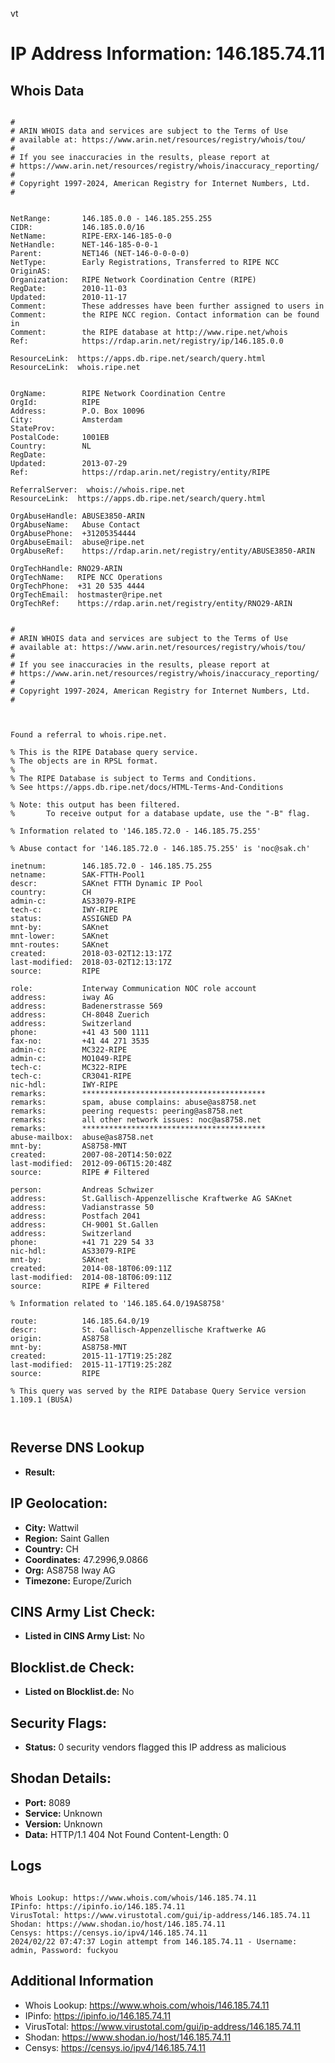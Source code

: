 vt
# IP Address Information: 146.185.74.11

## Whois Data
```

#
# ARIN WHOIS data and services are subject to the Terms of Use
# available at: https://www.arin.net/resources/registry/whois/tou/
#
# If you see inaccuracies in the results, please report at
# https://www.arin.net/resources/registry/whois/inaccuracy_reporting/
#
# Copyright 1997-2024, American Registry for Internet Numbers, Ltd.
#


NetRange:       146.185.0.0 - 146.185.255.255
CIDR:           146.185.0.0/16
NetName:        RIPE-ERX-146-185-0-0
NetHandle:      NET-146-185-0-0-1
Parent:         NET146 (NET-146-0-0-0-0)
NetType:        Early Registrations, Transferred to RIPE NCC
OriginAS:       
Organization:   RIPE Network Coordination Centre (RIPE)
RegDate:        2010-11-03
Updated:        2010-11-17
Comment:        These addresses have been further assigned to users in
Comment:        the RIPE NCC region. Contact information can be found in
Comment:        the RIPE database at http://www.ripe.net/whois
Ref:            https://rdap.arin.net/registry/ip/146.185.0.0

ResourceLink:  https://apps.db.ripe.net/search/query.html
ResourceLink:  whois.ripe.net


OrgName:        RIPE Network Coordination Centre
OrgId:          RIPE
Address:        P.O. Box 10096
City:           Amsterdam
StateProv:      
PostalCode:     1001EB
Country:        NL
RegDate:        
Updated:        2013-07-29
Ref:            https://rdap.arin.net/registry/entity/RIPE

ReferralServer:  whois://whois.ripe.net
ResourceLink:  https://apps.db.ripe.net/search/query.html

OrgAbuseHandle: ABUSE3850-ARIN
OrgAbuseName:   Abuse Contact
OrgAbusePhone:  +31205354444 
OrgAbuseEmail:  abuse@ripe.net
OrgAbuseRef:    https://rdap.arin.net/registry/entity/ABUSE3850-ARIN

OrgTechHandle: RNO29-ARIN
OrgTechName:   RIPE NCC Operations
OrgTechPhone:  +31 20 535 4444 
OrgTechEmail:  hostmaster@ripe.net
OrgTechRef:    https://rdap.arin.net/registry/entity/RNO29-ARIN


#
# ARIN WHOIS data and services are subject to the Terms of Use
# available at: https://www.arin.net/resources/registry/whois/tou/
#
# If you see inaccuracies in the results, please report at
# https://www.arin.net/resources/registry/whois/inaccuracy_reporting/
#
# Copyright 1997-2024, American Registry for Internet Numbers, Ltd.
#



Found a referral to whois.ripe.net.

% This is the RIPE Database query service.
% The objects are in RPSL format.
%
% The RIPE Database is subject to Terms and Conditions.
% See https://apps.db.ripe.net/docs/HTML-Terms-And-Conditions

% Note: this output has been filtered.
%       To receive output for a database update, use the "-B" flag.

% Information related to '146.185.72.0 - 146.185.75.255'

% Abuse contact for '146.185.72.0 - 146.185.75.255' is 'noc@sak.ch'

inetnum:        146.185.72.0 - 146.185.75.255
netname:        SAK-FTTH-Pool1
descr:          SAKnet FTTH Dynamic IP Pool
country:        CH
admin-c:        AS33079-RIPE
tech-c:         IWY-RIPE
status:         ASSIGNED PA
mnt-by:         SAKnet
mnt-lower:      SAKnet
mnt-routes:     SAKnet
created:        2018-03-02T12:13:17Z
last-modified:  2018-03-02T12:13:17Z
source:         RIPE

role:           Interway Communication NOC role account
address:        iway AG
address:        Badenerstrasse 569
address:        CH-8048 Zuerich
address:        Switzerland
phone:          +41 43 500 1111
fax-no:         +41 44 271 3535
admin-c:        MC322-RIPE
admin-c:        MO1049-RIPE
tech-c:         MC322-RIPE
tech-c:         CR3041-RIPE
nic-hdl:        IWY-RIPE
remarks:        *****************************************
remarks:        spam, abuse complains: abuse@as8758.net
remarks:        peering requests: peering@as8758.net
remarks:        all other network issues: noc@as8758.net
remarks:        *****************************************
abuse-mailbox:  abuse@as8758.net
mnt-by:         AS8758-MNT
created:        2007-08-20T14:50:02Z
last-modified:  2012-09-06T15:20:48Z
source:         RIPE # Filtered

person:         Andreas Schwizer
address:        St.Gallisch-Appenzellische Kraftwerke AG SAKnet
address:        Vadianstrasse 50
address:        Postfach 2041
address:        CH-9001 St.Gallen
address:        Switzerland
phone:          +41 71 229 54 33
nic-hdl:        AS33079-RIPE
mnt-by:         SAKnet
created:        2014-08-18T06:09:11Z
last-modified:  2014-08-18T06:09:11Z
source:         RIPE # Filtered

% Information related to '146.185.64.0/19AS8758'

route:          146.185.64.0/19
descr:          St. Gallisch-Appenzellische Kraftwerke AG
origin:         AS8758
mnt-by:         AS8758-MNT
created:        2015-11-17T19:25:28Z
last-modified:  2015-11-17T19:25:28Z
source:         RIPE

% This query was served by the RIPE Database Query Service version 1.109.1 (BUSA)



```
## Reverse DNS Lookup
- **Result:** 

## IP Geolocation:
- **City:** Wattwil
- **Region:** Saint Gallen
- **Country:** CH
- **Coordinates:** 47.2996,9.0866
- **Org:** AS8758 Iway AG
- **Timezone:** Europe/Zurich

## CINS Army List Check:
- **Listed in CINS Army List:** 
No

## Blocklist.de Check:
- **Listed on Blocklist.de:** 
No

## Security Flags:
- **Status:** 0 security vendors flagged this IP address as malicious

## Shodan Details:
- **Port:** 8089
- **Service:** Unknown
- **Version:** Unknown
- **Data:** HTTP/1.1 404 Not Found
Content-Length: 0



## Logs
```

Whois Lookup: https://www.whois.com/whois/146.185.74.11
IPinfo: https://ipinfo.io/146.185.74.11
VirusTotal: https://www.virustotal.com/gui/ip-address/146.185.74.11
Shodan: https://www.shodan.io/host/146.185.74.11
Censys: https://censys.io/ipv4/146.185.74.11
2024/02/22 07:47:37 Login attempt from 146.185.74.11 - Username: admin, Password: fuckyou

```
## Additional Information
- Whois Lookup: https://www.whois.com/whois/146.185.74.11
- IPinfo: https://ipinfo.io/146.185.74.11
- VirusTotal: https://www.virustotal.com/gui/ip-address/146.185.74.11
- Shodan: https://www.shodan.io/host/146.185.74.11
- Censys: https://censys.io/ipv4/146.185.74.11

